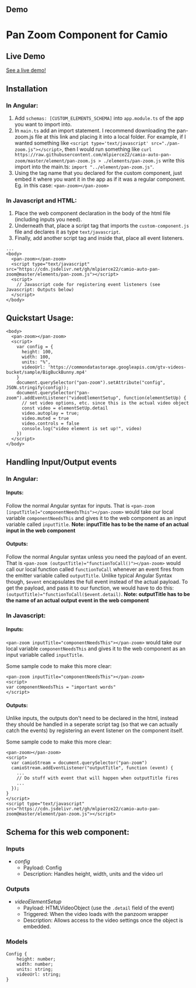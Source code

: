 ## Demo


# Pan Zoom Component for Camio
## Live Demo

[See a live demo!](https://mlpierce22.github.io/camio-auto-pan-zoom/)

## Installation
### In Angular:
1. Add `schemas: [CUSTOM_ELEMENTS_SCHEMA]` into `app.module.ts` of the app you want to import into.
2. In `main.ts` add an import statement. I recommend downloading the pan-zoom.js file at this link and placing it into a local folder. For example, if I wanted something like `<script type='text/javascript' src="./pan-zoom.js"></script>`, then I would run something like `curl https://raw.githubusercontent.com/mlpierce22/camio-auto-pan-zoom/master/element/pan-zoom.js > ./elements/pan-zoom.js` write this import into the main.ts: `import "../element/pan-zoom.js"`.
3. Using the tag name that you declared for the custom component, just embed it where you want it in the app as if it was a regular component. Eg. in this case: `<pan-zoom></pan-zoom>`

### In Javascript and HTML:
1. Place the web component declaration in the body of the html file (including inputs you need).
2. Underneath that, place a script tag that imports the `custom-component.js` file and declares it as type `text/javascript`.
3. Finally, add another script tag and inside that, place all event listeners.

```
...
<body>
  <pan-zoom></pan-zoom>
  <script type="text/javascript" src="https://cdn.jsdelivr.net/gh/mlpierce22/camio-auto-pan-zoom@master/elements/pan-zoom.js"></script>
  <script>
    // Javascript code for registering event listeners (see Javascript: Outputs below)
  </script>
</body>
```
## Quickstart Usage:
```
<body>
  <pan-zoom></pan-zoom>
  <script>
    var config = {
      height: 100,
      width: 100,
      units: "%",
      videoUrl: 'https://commondatastorage.googleapis.com/gtv-videos-bucket/sample/BigBuckBunny.mp4'
    }
    document.querySelector("pan-zoom").setAttribute("config", JSON.stringify(config));
    document.querySelector("pan-zoom").addEventListener("videoElementSetup", function(elementSetUp) {
      // set video options, etc. since this is the actual video object
      const video = elementSetUp.detail
      video.autoplay = true;
      video.muted = true
      video.controls = false
      console.log("video element is set up!", video)
    })
  </script>
</body>
```

## Handling Input/Output events
### In Angular:
#### Inputs:
Follow the normal Angular syntax for inputs. That is `<pan-zoom [inputTitle]="componentNeedsThis"></pan-zoom>` would take our local variable `componentNeedsThis` and gives it to the web component as an input variable called `inputTitle`. **Note: inputTitle has to be the name of an actual input in the web component**

#### Outputs:
Follow the normal Angular syntax unless you need the payload of an event. That is `<pan-zoom (outputTitle)="functionToCall()"></pan-zoom>` would call our local function called `functionToCall` whenever an event fires from the emitter variable called `outputTitle`. Unlike typical Angular Syntax though, `$event` encapsulates the full event instead of the actual payload. To get the payload, and pass it to our function, we would have to do this: `(outputTitle)="functionToCall($event.detail)`. **Note: outputTitle has to be the name of an actual output event in the web component**

### In Javascript:
#### Inputs:
`<pan-zoom inputTitle="componentNeedsThis"></pan-zoom>` would take our local variable `componentNeedsThis` and gives it to the web component as an input variable called `inputTitle`.

Some sample code to make this more clear:
```
<pan-zoom inputTitle="componentNeedsThis"></pan-zoom>
<script>
var componentNeedsThis = "important words"
</script>
```

#### Outputs:
Unlike inputs, the outputs don't need to be declared in the html, instead they should be handled in a seperate script tag (so that we can actually catch the events) by registering an event listener on the component itself.

Some sample code to make this more clear:
```
<pan-zoom></pan-zoom>
<script>
  var camioStream = document.querySelector("pan-zoom")
  camioStream.addEventListener("outputTitle", function (event) {
    ...
    // Do stuff with event that will happen when outputTitle fires
    ...
  });
}
</script>
<script type="text/javascript" src="https://cdn.jsdelivr.net/gh/mlpierce22/camio-auto-pan-zoom@master/element/pan-zoom.js"></script>
```

## Schema for this web component:
### Inputs
- *config*
  - Payload: Config
  - Description: Handles height, width, units and the video url

### Outputs
- *videoElementSetup*
  - Payload: HTMLVideoObject (use the `.detail` field of the event)
  - Triggered: When the video loads with the panzoom wrapper
  - Description: Allows access to the video settings once the object is embedded.

### Models
```
Config {
    height: number;
    width: number;
    units: string;
    videoUrl: string;
}
```